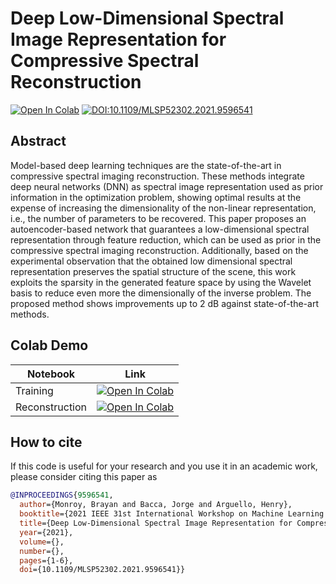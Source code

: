 # Deep Low-Dimensional Spectral Image Representation for Compressive Spectral Reconstruction

[![Open In Colab](https://colab.research.google.com/assets/colab-badge.svg)](https://colab.research.google.com/github/bemc22/DeepLDSIR/blob/master/demo_recons.ipynb)
[![DOI:10.1109/MLSP52302.2021.9596541](https://zenodo.org/badge/DOI/10.1109/MLSP52302.2021.9596541.svg)](https://doi.org/10.1109/MLSP52302.2021.9596541)

## Abstract

Model-based deep learning techniques are the state-of-the-art in compressive spectral imaging reconstruction. These methods integrate deep neural networks (DNN) as spectral image representation used as prior information in the optimization problem, showing optimal results at the expense of increasing the dimensionality of the non-linear representation, i.e., the number of parameters to be recovered. This paper proposes an autoencoder-based network that guarantees a low-dimensional spectral representation through feature reduction, which can be used as prior in the compressive spectral imaging reconstruction. Additionally, based on the experimental observation that the obtained low dimensional spectral representation preserves the spatial structure of the scene, this work exploits the sparsity in the generated feature space by using the Wavelet basis to reduce even more the dimensionally of the inverse problem. The proposed method shows improvements up to 2 dB against state-of-the-art methods.

## Colab Demo

| Notebook      | Link          |
| ------------- | ------------- |
| Training | [![Open In Colab](https://colab.research.google.com/assets/colab-badge.svg)](https://colab.research.google.com/github/bemc22/DeepLDSIR/blob/master/demo_train.ipynb)  |
| Reconstruction  | [![Open In Colab](https://colab.research.google.com/assets/colab-badge.svg)](https://colab.research.google.com/github/bemc22/DeepLDSIR/blob/master/demo_recons.ipynb)  |


## How to cite
If this code is useful for your research and you use it in an academic work, please consider citing this paper as


```bib
@INPROCEEDINGS{9596541,
  author={Monroy, Brayan and Bacca, Jorge and Arguello, Henry},
  booktitle={2021 IEEE 31st International Workshop on Machine Learning for Signal Processing (MLSP)}, 
  title={Deep Low-Dimensional Spectral Image Representation for Compressive Spectral Reconstruction}, 
  year={2021},
  volume={},
  number={},
  pages={1-6},
  doi={10.1109/MLSP52302.2021.9596541}}
```
